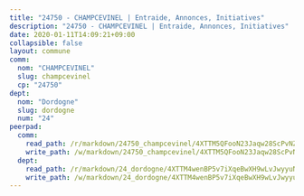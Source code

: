 ```yaml
---
title: "24750 - CHAMPCEVINEL | Entraide, Annonces, Initiatives"
description: "24750 - CHAMPCEVINEL | Entraide, Annonces, Initiatives"
date: 2020-01-11T14:09:21+09:00
collapsible: false
layout: commune
comm:
  nom: "CHAMPCEVINEL"
  slug: champcevinel
  cp: "24750"
dept:
  nom: "Dordogne"
  slug: dordogne
  num: "24"
peerpad:
  comm:
    read_path: /r/markdown/24750_champcevinel/4XTTM5QFooN23Jaqw28ScPvNZcrkpHN57HtnKYda7sZTsehHw
    write_path: /w/markdown/24750_champcevinel/4XTTM5QFooN23Jaqw28ScPvNZcrkpHN57HtnKYda7sZTsehHw-K3TgTnDqh7P44qhifVycs1WmDzS7W7rCWY89vdUucivamXy1iXpELqvhcBR7bSQgYJRz7fwgu3rckcY1jc92TBgPbZaKDkngoGM1vzPHgJhZbJ3qwJZf67goSrB8d9znbyrs7o7T
  dept:
    read_path: /r/markdown/24_dordogne/4XTTM4wenBP5v7iXqeBwXH9wLvJwyyuNKzLxRyGzSZXmCuzgg
    write_path: /w/markdown/24_dordogne/4XTTM4wenBP5v7iXqeBwXH9wLvJwyyuNKzLxRyGzSZXmCuzgg-K3TgUusQQUSAmJPXozCTSBeqjqksxkVWGVxtHwEFrs5RuocQr8weKG2oQg7MVeg2F9Hhv7ggtBiBU8D9pdXEPa9M67VU3BzgAG9BCtQw3VY3Xcxk2YSegk3iUXMkpicGxxJr7mWp
---
```


